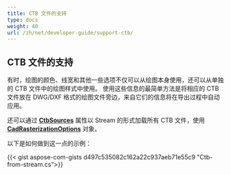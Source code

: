 ```yaml
---
title: CTB 文件的支持
type: docs
weight: 40
url: /zh/net/developer-guide/support-ctb/
---
```


## **CTB 文件的支持**

有时，绘图的颜色、线宽和其他一些选项不仅可以从绘图本身使用，还可以从单独的 CTB 文件中的绘图样式中使用。 
使用这些信息的最简单方法是将相应的 CTB 文件放在 DWG/DXF 格式的绘图文件旁边，来自它们的信息将在导出过程中自动应用。

还可以通过 
[**CtbSources**](https://reference.aspose.com/cad/net/aspose.cad.imageoptions/cadrasterizationoptions/ctbsources/) 属性以 Stream 的形式加载所有 CTB 文件，使用 
[**CadRasterizationOptions**](https://reference.aspose.com/cad/net/aspose.cad.imageoptions/cadrasterizationoptions/) 对象。

以下是如何做到这一点的示例：
 
{{< gist aspose-com-gists d497c535082c162a22c937aeb71e55c9 "Ctb-from-stream.cs">}}
